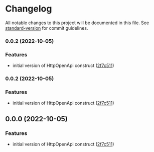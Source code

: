 # Changelog

All notable changes to this project will be documented in this file. See [standard-version](https://github.com/conventional-changelog/standard-version) for commit guidelines.

### 0.0.2 (2022-10-05)


### Features

* initial version of HttpOpenApi construct ([2f7c511](https://github.com/iDanielBot/cdk-http-openapi/commit/2f7c511b967c5b111a6e0e4e61cc8d1d78b4dd32))

### 0.0.2 (2022-10-05)


### Features

* initial version of HttpOpenApi construct ([2f7c511](https://github.com/iDanielBot/cdk-http-openapi/commit/2f7c511b967c5b111a6e0e4e61cc8d1d78b4dd32))

## 0.0.0 (2022-10-05)


### Features

* initial version of HttpOpenApi construct ([2f7c511](https://github.com/iDanielBot/cdk-http-openapi/commit/2f7c511b967c5b111a6e0e4e61cc8d1d78b4dd32))
